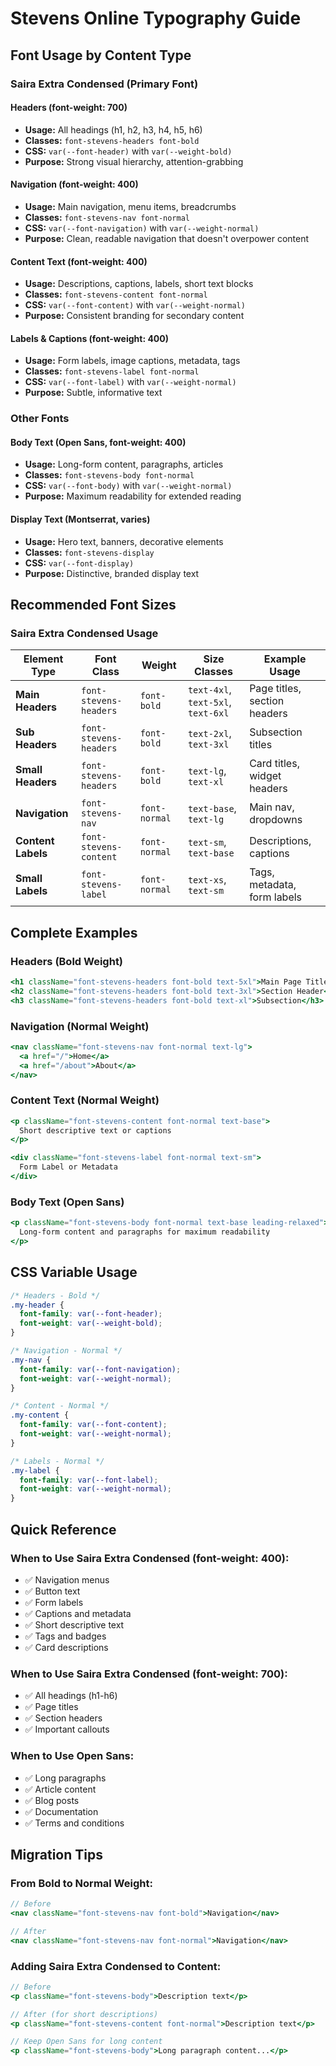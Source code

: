 # Stevens Online Typography Guide

## Font Usage by Content Type

### Saira Extra Condensed (Primary Font)

#### **Headers (font-weight: 700)**
- **Usage:** All headings (h1, h2, h3, h4, h5, h6)
- **Classes:** `font-stevens-headers font-bold`
- **CSS:** `var(--font-header)` with `var(--weight-bold)`
- **Purpose:** Strong visual hierarchy, attention-grabbing

#### **Navigation (font-weight: 400)**
- **Usage:** Main navigation, menu items, breadcrumbs
- **Classes:** `font-stevens-nav font-normal`
- **CSS:** `var(--font-navigation)` with `var(--weight-normal)`
- **Purpose:** Clean, readable navigation that doesn't overpower content

#### **Content Text (font-weight: 400)**
- **Usage:** Descriptions, captions, labels, short text blocks
- **Classes:** `font-stevens-content font-normal`
- **CSS:** `var(--font-content)` with `var(--weight-normal)`
- **Purpose:** Consistent branding for secondary content

#### **Labels & Captions (font-weight: 400)**
- **Usage:** Form labels, image captions, metadata, tags
- **Classes:** `font-stevens-label font-normal`
- **CSS:** `var(--font-label)` with `var(--weight-normal)`
- **Purpose:** Subtle, informative text

### Other Fonts

#### **Body Text (Open Sans, font-weight: 400)**
- **Usage:** Long-form content, paragraphs, articles
- **Classes:** `font-stevens-body font-normal`
- **CSS:** `var(--font-body)` with `var(--weight-normal)`
- **Purpose:** Maximum readability for extended reading

#### **Display Text (Montserrat, varies)**
- **Usage:** Hero text, banners, decorative elements
- **Classes:** `font-stevens-display`
- **CSS:** `var(--font-display)`
- **Purpose:** Distinctive, branded display text

## Recommended Font Sizes

### Saira Extra Condensed Usage

| Element Type | Font Class | Weight | Size Classes | Example Usage |
|--------------|------------|--------|--------------|---------------|
| **Main Headers** | `font-stevens-headers` | `font-bold` | `text-4xl`, `text-5xl`, `text-6xl` | Page titles, section headers |
| **Sub Headers** | `font-stevens-headers` | `font-bold` | `text-2xl`, `text-3xl` | Subsection titles |
| **Small Headers** | `font-stevens-headers` | `font-bold` | `text-lg`, `text-xl` | Card titles, widget headers |
| **Navigation** | `font-stevens-nav` | `font-normal` | `text-base`, `text-lg` | Main nav, dropdowns |
| **Content Labels** | `font-stevens-content` | `font-normal` | `text-sm`, `text-base` | Descriptions, captions |
| **Small Labels** | `font-stevens-label` | `font-normal` | `text-xs`, `text-sm` | Tags, metadata, form labels |

## Complete Examples

### Headers (Bold Weight)
```jsx
<h1 className="font-stevens-headers font-bold text-5xl">Main Page Title</h1>
<h2 className="font-stevens-headers font-bold text-3xl">Section Header</h2>
<h3 className="font-stevens-headers font-bold text-xl">Subsection</h3>
```

### Navigation (Normal Weight)
```jsx
<nav className="font-stevens-nav font-normal text-lg">
  <a href="/">Home</a>
  <a href="/about">About</a>
</nav>
```

### Content Text (Normal Weight)
```jsx
<p className="font-stevens-content font-normal text-base">
  Short descriptive text or captions
</p>

<div className="font-stevens-label font-normal text-sm">
  Form Label or Metadata
</div>
```

### Body Text (Open Sans)
```jsx
<p className="font-stevens-body font-normal text-base leading-relaxed">
  Long-form content and paragraphs for maximum readability
</p>
```

## CSS Variable Usage

```css
/* Headers - Bold */
.my-header {
  font-family: var(--font-header);
  font-weight: var(--weight-bold);
}

/* Navigation - Normal */
.my-nav {
  font-family: var(--font-navigation);
  font-weight: var(--weight-normal);
}

/* Content - Normal */
.my-content {
  font-family: var(--font-content);
  font-weight: var(--weight-normal);
}

/* Labels - Normal */
.my-label {
  font-family: var(--font-label);
  font-weight: var(--weight-normal);
}
```

## Quick Reference

### When to Use Saira Extra Condensed (font-weight: 400):
- ✅ Navigation menus
- ✅ Button text
- ✅ Form labels
- ✅ Captions and metadata
- ✅ Short descriptive text
- ✅ Tags and badges
- ✅ Card descriptions

### When to Use Saira Extra Condensed (font-weight: 700):
- ✅ All headings (h1-h6)
- ✅ Page titles
- ✅ Section headers
- ✅ Important callouts

### When to Use Open Sans:
- ✅ Long paragraphs
- ✅ Article content
- ✅ Blog posts
- ✅ Documentation
- ✅ Terms and conditions

## Migration Tips

### From Bold to Normal Weight:
```jsx
// Before
<nav className="font-stevens-nav font-bold">Navigation</nav>

// After  
<nav className="font-stevens-nav font-normal">Navigation</nav>
```

### Adding Saira Extra Condensed to Content:
```jsx
// Before
<p className="font-stevens-body">Description text</p>

// After (for short descriptions)
<p className="font-stevens-content font-normal">Description text</p>

// Keep Open Sans for long content
<p className="font-stevens-body">Long paragraph content...</p>
```
